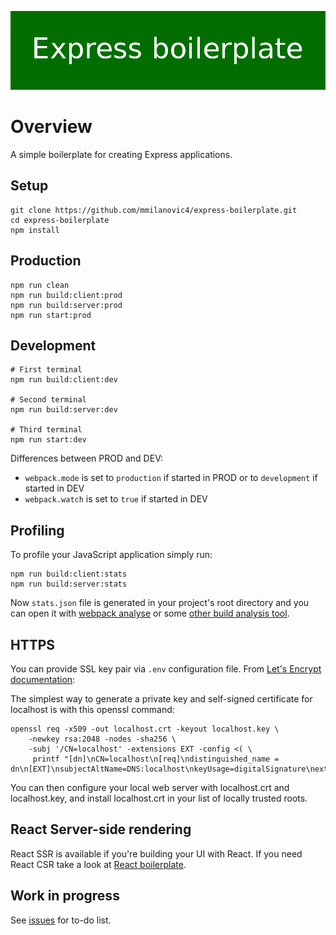 <p align="center">
	<img src="static/img/logo.png" alt="Express boilerplate">
</p>

# Overview

A simple boilerplate for creating Express applications.

## Setup

```
git clone https://github.com/mmilanovic4/express-boilerplate.git
cd express-boilerplate
npm install
```

## Production

```
npm run clean
npm run build:client:prod
npm run build:server:prod
npm run start:prod
```

## Development

```
# First terminal
npm run build:client:dev

# Second terminal
npm run build:server:dev

# Third terminal
npm run start:dev
```

Differences between PROD and DEV:

- `webpack.mode` is set to `production` if started in PROD or to `development` if started in DEV
- `webpack.watch` is set to `true` if started in DEV

## Profiling

To profile your JavaScript application simply run:

```
npm run build:client:stats
npm run build:server:stats
```

Now `stats.json` file is generated in your project's root directory and you can open it with [webpack analyse](https://github.com/webpack/analyse) or some [other build analysis tool](https://survivejs.com/webpack/optimizing/build-analysis/).

## HTTPS

You can provide SSL key pair via `.env` configuration file. From [Let's Encrypt documentation](https://letsencrypt.org/docs/certificates-for-localhost/):

The simplest way to generate a private key and self-signed certificate for localhost is with this openssl command:

```
openssl req -x509 -out localhost.crt -keyout localhost.key \
	-newkey rsa:2048 -nodes -sha256 \
	-subj '/CN=localhost' -extensions EXT -config <( \
	 printf "[dn]\nCN=localhost\n[req]\ndistinguished_name = dn\n[EXT]\nsubjectAltName=DNS:localhost\nkeyUsage=digitalSignature\nextendedKeyUsage=serverAuth")
```

You can then configure your local web server with localhost.crt and localhost.key, and install localhost.crt in your list of locally trusted roots.

## React Server-side rendering

React SSR is available if you're building your UI with React. If you need React CSR take a look at [React boilerplate](https://github.com/mmilanovic4/react-boilerplate).

## Work in progress

See [issues](https://github.com/mmilanovic4/express-boilerplate/issues) for to-do list.
